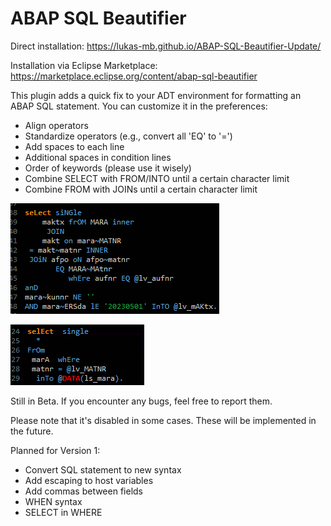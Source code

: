# ABAP SQL Beautifier
 

Direct installation: 
https://lukas-mb.github.io/ABAP-SQL-Beautifier-Update/

Installation via Eclipse Marketplace:
https://marketplace.eclipse.org/content/abap-sql-beautifier


 This plugin adds a quick fix to your ADT environment for formatting an ABAP SQL statement. You can customize it in the preferences:
- Align operators
- Standardize operators (e.g., convert all 'EQ' to '=')
- Add spaces to each line
- Additional spaces in condition lines
- Order of keywords (please use it wisely)
- Combine SELECT with FROM/INTO until a certain character limit
- Combine FROM with JOINs until a certain character limit


![example1](example1.gif)

![example2](example2.gif)

Still in Beta. If you encounter any bugs, feel free to report them.

Please note that it's disabled in some cases. These will be implemented in the future. 

Planned for Version 1:
- Convert SQL statement to new syntax
- Add escaping to host variables
- Add commas between fields
- WHEN syntax
- SELECT in WHERE




